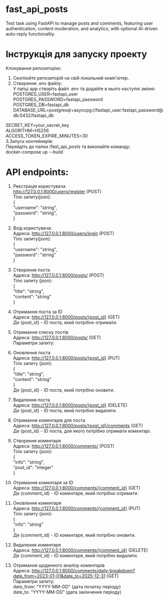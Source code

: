 # fast_api_posts    
Test task using FastAPI to manage posts and comments, featuring user authentication, content moderation, and analytics, with optional AI-driven auto-reply functionality.          
         
# Інструкція для запуску проекту     
Клонування репозиторію:     
1. Скопіюйте репозиторій на свій локальний комп'ютер.      
2. Створення .env файлу:    
У папці app створіть файл .env та додайте в нього наступні змінні:       
POSTGRES_USER=fastapi_user         
POSTGRES_PASSWORD=fastapi_password           
POSTGRES_DB=fastapi_db           
DATABASE_URL=postgresql+asyncpg://fastapi_user:fastapi_password@db:5432/fastapi_db              
      
SECRET_KEY=your_secret_key          
ALGORITHM=HS256        
ACCESS_TOKEN_EXPIRE_MINUTES=30     
3.Запуск контейнерів:     
Перейдіть до папки /fast_api_posts та виконайте команду:   
docker-compose up --build       
       
# API endpoints:   
      
1. Реєстрація користувача   
http://127.0.0.1:8000/users/register (POST)   
Тіло запиту(json):   
{   
    "username": "string",      
    "password": "string",       
}     
     
2. Вхід користувача:    
Адреса: http://127.0.0.1:8000/users/login (POST)     
Тіло запиту(json):    
{    
    "username": "string",     
    "password": "string"      
}     
      
3. Створення поста      
Адреса: http://127.0.0.1:8000/posts/ (POST)         
Тіло запиту (json):    
{     
    "title": "string",           
    "content": "string"         
}     
    
4. Отримання поста за ID   
Адреса: http://127.0.0.1:8000/posts/{post_id} (GET)     
Де {post_id} - ID поста, який потрібно отримати.      
   
5. Отримання списку постів     
Адреса: http://127.0.0.1:8000/posts/ (GET)       
Параметри запиту:     
      
6. Оновлення поста       
Адреса: http://127.0.0.1:8000/posts/{post_id} (PUT)         
Тіло запиту (json):       
{       
    "title": "string",    
    "content": "string"     
}      
Де {post_id} - ID поста, який потрібно оновити.      
     
7. Видалення поста       
Адреса: http://127.0.0.1:8000/posts/{post_id} (DELETE)       
Де {post_id} - ID поста, який потрібно видалити.      
            
8. Отримання коментарів для поста         
Адреса: http://127.0.0.1:8000/posts/{post_id}/comments (GET)         
Де {post_id} - ID поста, для якого потрібно отримати коментарі.     
        
9. Створення коментаря     
Адреса: http://127.0.0.1:8000/comments/ (POST)     
Тіло запиту (json):     
{     
"info": "string",     
"post_id": "integer"     
}     
     
10. Отримання коментаря за ID     
Адреса: http://127.0.0.1:8000/comments/{comment_id} (GET)     
Де {comment_id} - ID коментаря, який потрібно отримати.     
     
11. Оновлення коментаря     
Адреса: http://127.0.0.1:8000/comments/{comment_id} (PUT)     
Тіло запиту (json):     
{     
"info": "string"     
}     
Де {comment_id} - ID коментаря, який потрібно оновити.     
     
12. Видалення коментаря     
Адреса: http://127.0.0.1:8000/comments/{comment_id} (DELETE)     
Де {comment_id} - ID коментаря, який потрібно видалити.      
           
13. Отримання щоденного аналізу коментарів           
Адреса: http://127.0.0.1:8000/comments/daily-breakdown?date_from=2023-01-01&date_to=2025-12-31 (GET)           
Параметри запиту:            
date_from: "YYYY-MM-DD" (дата початку періоду)          
date_to: "YYYY-MM-DD" (дата закінчення періоду)      
           
